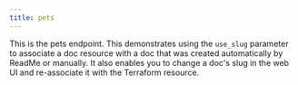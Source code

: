 ```yaml
---
title: pets
---
```


This is the pets endpoint. This demonstrates using the `use_slug`
parameter to associate a doc resource with a doc that was created
automatically by ReadMe or manually. It also enables you to change
a doc's slug in the web UI and re-associate it with the Terraform
resource.
